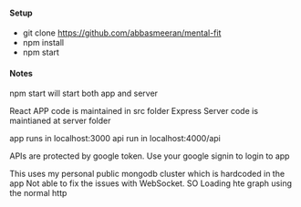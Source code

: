 ####  Setup

- git clone https://github.com/abbasmeeran/mental-fit 
- npm install
- npm start

#### Notes
npm start will start both app and server

React APP code is maintained in src folder
Express Server code is maintianed at server folder

app runs in localhost:3000
api run in localhost:4000/api

APIs are protected by google token. Use your google signin to login to app

This uses my personal public mongodb cluster which is hardcoded in the app
Not able to fix the issues with WebSocket. SO Loading hte graph using the normal http
